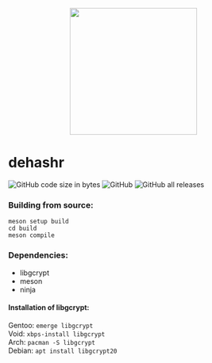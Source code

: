 <p align="center">
  <img src="res/logo.svg" width="256"/>
  <h1>dehashr</h1>
</p>

![GitHub code size in bytes](https://img.shields.io/github/languages/code-size/krissemicolon/dehashr?style=plastic)
![GitHub](https://img.shields.io/github/license/krissemicolon/dehashr?style=plastic)
![GitHub all releases](https://img.shields.io/github/downloads/krissemicolon/dehashr/total?style=plastic)

### Building from source:
```
meson setup build
cd build
meson compile
```
### Dependencies:
- libgcrypt
- meson
- ninja

#### Installation of libgcrypt:
Gentoo: ```emerge libgcrypt```\
Void: ```xbps-install libgcrypt```\
Arch: ```pacman -S libgcrypt```\
Debian: ```apt install libgcrypt20```
